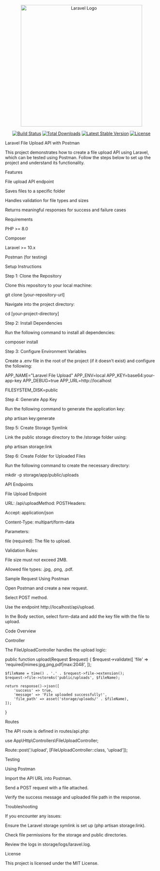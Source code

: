 <p align="center"><a href="https://laravel.com" target="_blank"><img src="https://raw.githubusercontent.com/laravel/art/master/logo-lockup/5%20SVG/2%20CMYK/1%20Full%20Color/laravel-logolockup-cmyk-red.svg" width="400" alt="Laravel Logo"></a></p>

<p align="center">
<a href="https://github.com/laravel/framework/actions"><img src="https://github.com/laravel/framework/workflows/tests/badge.svg" alt="Build Status"></a>
<a href="https://packagist.org/packages/laravel/framework"><img src="https://img.shields.io/packagist/dt/laravel/framework" alt="Total Downloads"></a>
<a href="https://packagist.org/packages/laravel/framework"><img src="https://img.shields.io/packagist/v/laravel/framework" alt="Latest Stable Version"></a>
<a href="https://packagist.org/packages/laravel/framework"><img src="https://img.shields.io/packagist/l/laravel/framework" alt="License"></a>
</p>

Laravel File Upload API with Postman

 

This project demonstrates how to create a file upload API using Laravel, which can be tested using Postman. Follow the steps below to set up the project and understand its functionality.

Features

File upload API endpoint

Saves files to a specific folder

Handles validation for file types and sizes

Returns meaningful responses for success and failure cases

Requirements



PHP >= 8.0

Composer

Laravel >= 10.x

Postman (for testing)

Setup Instructions

Step 1: Clone the Repository

Clone this repository to your local machine:

git clone [your-repository-url]

Navigate into the project directory:

cd [your-project-directory]

Step 2: Install Dependencies

Run the following command to install all dependencies:

composer install

Step 3: Configure Environment Variables

Create a .env file in the root of the project (if it doesn't exist) and configure the following:

APP_NAME="Laravel File Upload"
APP_ENV=local
APP_KEY=base64:your-app-key
APP_DEBUG=true
APP_URL=http://localhost

FILESYSTEM_DISK=public

Step 4: Generate App Key

Run the following command to generate the application key:

php artisan key:generate

Step 5: Create Storage Symlink

Link the public storage directory to the /storage folder using:

php artisan storage:link

Step 6: Create Folder for Uploaded Files

Run the following command to create the necessary directory:

mkdir -p storage/app/public/uploads

API Endpoints

File Upload Endpoint

URL: /api/uploadMethod: POSTHeaders:

Accept: application/json

Content-Type: multipart/form-data

Parameters:

file (required): The file to upload.

Validation Rules:

File size must not exceed 2MB.

Allowed file types: .jpg, .png, .pdf.

Sample Request Using Postman

Open Postman and create a new request.

Select POST method.

Use the endpoint http://localhost/api/upload.

In the Body section, select form-data and add the key file with the file to upload.

Code Overview

Controller

The FileUploadController handles the upload logic:

public function upload(Request $request)
{
    $request->validate([
        'file' => 'required|mimes:jpg,png,pdf|max:2048',
    ]);

    $fileName = time() . '.' . $request->file->extension();
    $request->file->storeAs('public/uploads', $fileName);

    return response()->json([
        'success' => true,
        'message' => 'File uploaded successfully!',
        'file_path' => asset('storage/uploads/' . $fileName),
    ]);
}

Routes

The API route is defined in routes/api.php:

use App\Http\Controllers\FileUploadController;

Route::post('/upload', [FileUploadController::class, 'upload']);

Testing

Using Postman

Import the API URL into Postman.

Send a POST request with a file attached.

Verify the success message and uploaded file path in the response.

Troubleshooting

If you encounter any issues:

Ensure the Laravel storage symlink is set up (php artisan storage:link).

Check file permissions for the storage and public directories.

Review the logs in storage/logs/laravel.log.

License

This project is licensed under the MIT License.

